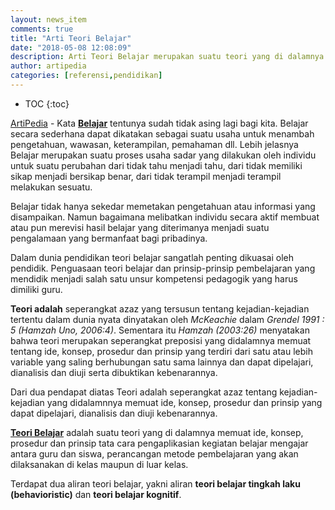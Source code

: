 ```yaml
---
layout: news_item
comments: true
title: "Arti Teori Belajar"
date: "2018-05-08 12:08:09"
description: Arti Teori Belajar merupakan suatu teori yang di dalamnya memuat ide, konsep, prosedur dan prinsip tata cara pengaplikasian kegiatan belajar mengajar antara guru dan siswa, perancangan metode pembelajaran yang akan dilaksanakan di kelas maupun di luar kelas.
author: artipedia
categories: [referensi,pendidikan]
---
```

* TOC
{:toc}

[ArtiPedia](https://artipedia.id "ArtiPedia") - Kata **[Belajar](/wiki/arti-teori-belajar.html "Arti Belajar")** tentunya sudah tidak asing lagi bagi kita. Belajar secara sederhana dapat dikatakan sebagai suatu usaha untuk menambah pengetahuan, wawasan, keterampilan, pemahaman dll. Lebih jelasnya Belajar merupakan suatu proses usaha sadar yang dilakukan oleh individu untuk suatu perubahan dari tidak tahu menjadi tahu, dari tidak memiliki sikap menjadi bersikap benar, dari tidak terampil menjadi terampil melakukan sesuatu.  

Belajar tidak hanya sekedar memetakan pengetahuan atau informasi yang disampaikan.  Namun bagaimana melibatkan individu secara aktif  membuat atau pun merevisi hasil belajar yang diterimanya menjadi suatu pengalamaan yang bermanfaat bagi pribadinya. 

Dalam dunia pendidikan teori belajar sangatlah penting dikuasai oleh pendidik. Penguasaan teori belajar dan prinsip-prinsip pembelajaran yang mendidik menjadi salah satu unsur kompetensi pedagogik yang harus dimiliki guru. 

**Teori adalah** seperangkat azaz yang tersusun tentang kejadian-kejadian tertentu dalam dunia nyata dinyatakan oleh *McKeachie* dalam *Grendel 1991 : 5 (Hamzah Uno, 2006:4)*.  Sementara itu *Hamzah (2003:26)* menyatakan bahwa teori merupakan seperangkat preposisi yang didalamnya memuat tentang ide, konsep, prosedur dan prinsip yang terdiri dari satu atau lebih variable yang saling berhubungan satu sama lainnya dan dapat dipelajari, dianalisis dan diuji serta dibuktikan kebenarannya. 

Dari dua pendapat diatas Teori adalah seperangkat azaz tentang kejadian-kejadian yang didalamnnya memuat ide, konsep, prosedur dan prinsip yang dapat dipelajari, dianalisis dan diuji kebenarannya.  

**[Teori Belajar](/wiki/arti-teori-belajar.html "Arti Teori Belajar")** adalah suatu teori yang di dalamnya memuat ide, konsep, prosedur dan prinsip tata cara pengaplikasian kegiatan belajar mengajar antara guru dan siswa, perancangan metode pembelajaran yang akan dilaksanakan di kelas maupun di luar kelas.

Terdapat dua aliran teori belajar, yakni aliran **teori belajar tingkah laku (behavioristic)** dan **teori belajar kognitif**.

